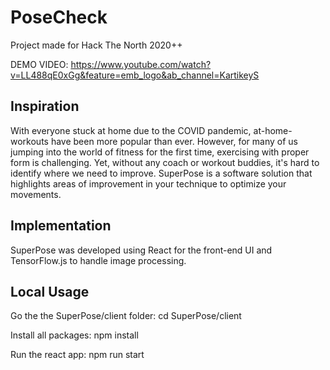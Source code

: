 <!DOCTYPE html>
<html>
<h1>PoseCheck</h1>
Project made for Hack The North 2020++

DEMO VIDEO: https://www.youtube.com/watch?v=LL488qE0xGg&feature=emb_logo&ab_channel=KartikeyS

<h2>Inspiration</h2>

With everyone stuck at home due to the COVID pandemic, at-home-workouts have been more popular than ever. However, for many of us jumping into the world of fitness for the first time, exercising with proper form is challenging. Yet, without any coach or workout buddies, it's hard to identify where we need to improve. SuperPose is a software solution that highlights areas of improvement in your technique to optimize your movements.

<h2>Implementation</h2>
SuperPose was developed using React for the front-end UI and TensorFlow.js to handle image processing.

<h2>Local Usage</h2>
Go the the SuperPose/client folder: cd SuperPose/client

Install all packages: npm install

Run the react app: npm run start
</html>
